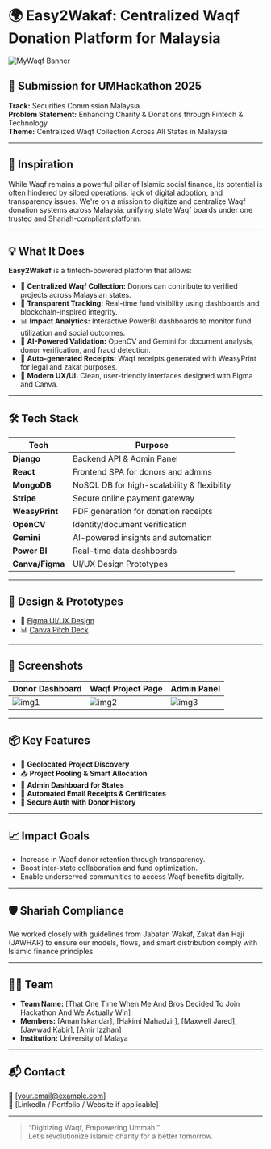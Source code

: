 # 🌍 Easy2Wakaf: Centralized Waqf Donation Platform for Malaysia

![MyWaqf Banner](https://drive.google.com/uc?export=view&id=1Jh1np9HQ1lXf-DKkXSRTpjT1KaELFUg-)

## 🚀 Submission for UMHackathon 2025
**Track:** Securities Commission Malaysia  
**Problem Statement:** Enhancing Charity & Donations through Fintech & Technology  
**Theme:** Centralized Waqf Collection Across All States in Malaysia  

---

## 🧠 Inspiration
While Waqf remains a powerful pillar of Islamic social finance, its potential is often hindered by siloed operations, lack of digital adoption, and transparency issues. We're on a mission to digitize and centralize Waqf donation systems across Malaysia, unifying state Waqf boards under one trusted and Shariah-compliant platform.

---

## 💡 What It Does
**Easy2Wakaf** is a fintech-powered platform that allows:
- 💸 **Centralized Waqf Collection:** Donors can contribute to verified projects across Malaysian states.
- 🔎 **Transparent Tracking:** Real-time fund visibility using dashboards and blockchain-inspired integrity.
- 📊 **Impact Analytics:** Interactive PowerBI dashboards to monitor fund utilization and social outcomes.
- 🤖 **AI-Powered Validation:** OpenCV and Gemini for document analysis, donor verification, and fraud detection.
- 📄 **Auto-generated Receipts:** Waqf receipts generated with WeasyPrint for legal and zakat purposes.
- 📱 **Modern UX/UI:** Clean, user-friendly interfaces designed with Figma and Canva.

---

## 🛠️ Tech Stack
| Tech         | Purpose |
|--------------|---------|
| **Django**   | Backend API & Admin Panel |
| **React**    | Frontend SPA for donors and admins |
| **MongoDB**  | NoSQL DB for high-scalability & flexibility |
| **Stripe**   | Secure online payment gateway |
| **WeasyPrint** | PDF generation for donation receipts |
| **OpenCV**   | Identity/document verification |
| **Gemini**   | AI-powered insights and automation |
| **Power BI** | Real-time data dashboards |
| **Canva/Figma** | UI/UX Design Prototypes |

---

## 🔗 Design & Prototypes

- 🎨 [Figma UI/UX Design](https://www.canva.com/design/DAGkQ2Ht-og/hHcFNJoxui02gvfGV9tzGA/edit)
- 📊 [Canva Pitch Deck](https://www.figma.com/design/DToBf1JwaQ5XdFyBHxLWSL/Easy2Waqf?node-id=0-1&p=f&t=WAbUJijSyXRBF7KA-0)

---

## 📸 Screenshots

| Donor Dashboard | Waqf Project Page | Admin Panel |
|-----------------|-------------------|-------------|
| ![img1](https://your-screenshot-link) | ![img2](https://your-screenshot-link) | ![img3](https://your-screenshot-link) |

---

## 📦 Key Features
- 📍 **Geolocated Project Discovery**
- 📥 **Project Pooling & Smart Allocation**
- 💼 **Admin Dashboard for States**
- 📧 **Automated Email Receipts & Certificates**
- 🔐 **Secure Auth with Donor History**

---

## 📈 Impact Goals
- Increase in Waqf donor retention through transparency.
- Boost inter-state collaboration and fund optimization.
- Enable underserved communities to access Waqf benefits digitally.

---

## 🛡️ Shariah Compliance
We worked closely with guidelines from Jabatan Wakaf, Zakat dan Haji (JAWHAR) to ensure our models, flows, and smart distribution comply with Islamic finance principles.

---

## 🧑‍💻 Team
- **Team Name:** [That One Time When Me And Bros Decided To Join Hackathon And We Actually Win]
- **Members:** [Aman Iskandar], [Hakimi Mahadzir], [Maxwell Jared], [Jawwad Kabir], [Amir Izzhan]
- **Institution:** University of Malaya

---

## 📬 Contact
📧 [your.email@example.com]  
🔗 [LinkedIn / Portfolio / Website if applicable]

---

> “Digitizing Waqf, Empowering Ummah.”  
> Let’s revolutionize Islamic charity for a better tomorrow.
